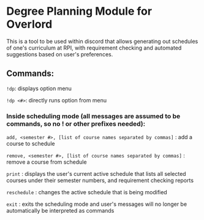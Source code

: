 # Degree Planning Module for Overlord

This is a tool to be used within discord that allows generating out schedules of one's curriculum at RPI, with requirement checking and automated suggestions based on user's preferences.

## Commands:

`!dp`: displays option menu

`!dp <#>`: directly runs option from menu

### Inside scheduling mode (all messages are assumed to be commands, so no ! or other prefixes needed):

`add, <semester #>, [list of course names separated by commas]` : add a course to schedule

`remove, <semester #>, [list of course names separated by commas]` : remove a course from schedule

`print` : displays the user's current active schedule that lists all selected courses under their semester numbers, and requirement checking reports

`reschedule` : changes the active schedule that is being modified

`exit` : exits the scheduling mode and user's messages will no longer be automatically be interpreted as commands
